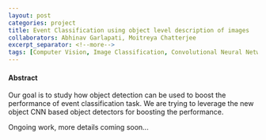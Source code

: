 ```yaml
---
layout: post
categories: project
title: Event Classification using object level description of images
collaborators: Abhinav Garlapati, Moitreya Chatterjee
excerpt_separator: <!--more-->
tags: [Computer Vision, Image Classification, Convolutional Neural Networks]
---
```

<h4> Abstract </h4>
<article>
Our goal is to study how object detection can be used to boost the performance of event classification task. We are trying to leverage the new object CNN based object detectors for boosting the performance.
</article>

<!--more-->

<!--<h4>Motivation</h4>-->
Ongoing work, more details coming soon...

